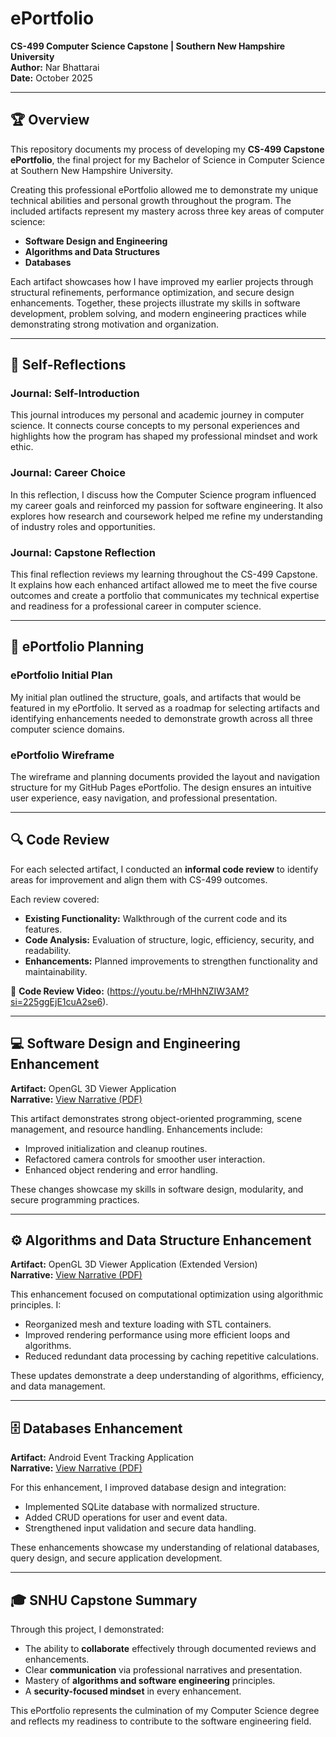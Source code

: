 # ePortfolio  
**CS-499 Computer Science Capstone | Southern New Hampshire University**  
**Author:** Nar Bhattarai  
**Date:** October 2025  

---

## 🏆 Overview
This repository documents my process of developing my **CS-499 Capstone ePortfolio**, the final project for my Bachelor of Science in Computer Science at Southern New Hampshire University.  

Creating this professional ePortfolio allowed me to demonstrate my unique technical abilities and personal growth throughout the program. The included artifacts represent my mastery across three key areas of computer science:

- **Software Design and Engineering**  
- **Algorithms and Data Structures**  
- **Databases**

Each artifact showcases how I have improved my earlier projects through structural refinements, performance optimization, and secure design enhancements. Together, these projects illustrate my skills in software development, problem solving, and modern engineering practices while demonstrating strong motivation and organization.

---

## 🧠 Self-Reflections

### Journal: Self-Introduction
This journal introduces my personal and academic journey in computer science. It connects course concepts to my personal experiences and highlights how the program has shaped my professional mindset and work ethic.

### Journal: Career Choice
In this reflection, I discuss how the Computer Science program influenced my career goals and reinforced my passion for software engineering. It also explores how research and coursework helped me refine my understanding of industry roles and opportunities.

### Journal: Capstone Reflection
This final reflection reviews my learning throughout the CS-499 Capstone. It explains how each enhanced artifact allowed me to meet the five course outcomes and create a portfolio that communicates my technical expertise and readiness for a professional career in computer science.

---

## 🧩 ePortfolio Planning

### ePortfolio Initial Plan
My initial plan outlined the structure, goals, and artifacts that would be featured in my ePortfolio. It served as a roadmap for selecting artifacts and identifying enhancements needed to demonstrate growth across all three computer science domains.

### ePortfolio Wireframe
The wireframe and planning documents provided the layout and navigation structure for my GitHub Pages ePortfolio. The design ensures an intuitive user experience, easy navigation, and professional presentation.

---

## 🔍 Code Review
For each selected artifact, I conducted an **informal code review** to identify areas for improvement and align them with CS-499 outcomes.  

Each review covered:
- **Existing Functionality:** Walkthrough of the current code and its features.  
- **Code Analysis:** Evaluation of structure, logic, efficiency, security, and readability.  
- **Enhancements:** Planned improvements to strengthen functionality and maintainability.

🎥 **Code Review Video:** (https://youtu.be/rMHhNZIW3AM?si=225ggEjE1cuA2se6).

---

## 💻 Software Design and Engineering Enhancement
**Artifact:** OpenGL 3D Viewer Application  
**Narrative:** [View Narrative (PDF)](narratives/software-design-narrative.pdf)

This artifact demonstrates strong object-oriented programming, scene management, and resource handling. Enhancements include:
- Improved initialization and cleanup routines.
- Refactored camera controls for smoother user interaction.
- Enhanced object rendering and error handling.

These changes showcase my skills in software design, modularity, and secure programming practices.

---

## ⚙️ Algorithms and Data Structure Enhancement
**Artifact:** OpenGL 3D Viewer Application (Extended Version)  
**Narrative:** [View Narrative (PDF)](narratives/algorithms-narrative.pdf)

This enhancement focused on computational optimization using algorithmic principles. I:
- Reorganized mesh and texture loading with STL containers.
- Improved rendering performance using more efficient loops and algorithms.
- Reduced redundant data processing by caching repetitive calculations.

These updates demonstrate a deep understanding of algorithms, efficiency, and data management.

---

## 🗄️ Databases Enhancement
**Artifact:** Android Event Tracking Application  
**Narrative:** [View Narrative (PDF)](narratives/database-narrative.pdf)

For this enhancement, I improved database design and integration:
- Implemented SQLite database with normalized structure.
- Added CRUD operations for user and event data.
- Strengthened input validation and secure data handling.

These enhancements showcase my understanding of relational databases, query design, and secure application development.

---

## 🎓 SNHU Capstone Summary
Through this project, I demonstrated:
- The ability to **collaborate** effectively through documented reviews and enhancements.  
- Clear **communication** via professional narratives and presentation.  
- Mastery of **algorithms and software engineering** principles.  
- A **security-focused mindset** in every enhancement.  

This ePortfolio represents the culmination of my Computer Science degree and reflects my readiness to contribute to the software engineering field.



